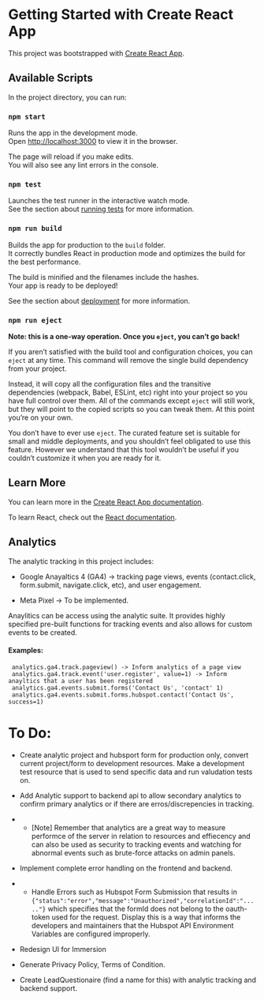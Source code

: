# Getting Started with Create React App

This project was bootstrapped with [Create React App](https://github.com/facebook/create-react-app).

## Available Scripts

In the project directory, you can run:

### `npm start`

Runs the app in the development mode.\
Open [http://localhost:3000](http://localhost:3000) to view it in the browser.

The page will reload if you make edits.\
You will also see any lint errors in the console.

### `npm test`

Launches the test runner in the interactive watch mode.\
See the section about [running tests](https://facebook.github.io/create-react-app/docs/running-tests) for more information.

### `npm run build`

Builds the app for production to the `build` folder.\
It correctly bundles React in production mode and optimizes the build for the best performance.

The build is minified and the filenames include the hashes.\
Your app is ready to be deployed!

See the section about [deployment](https://facebook.github.io/create-react-app/docs/deployment) for more information.

### `npm run eject`

**Note: this is a one-way operation. Once you `eject`, you can’t go back!**

If you aren’t satisfied with the build tool and configuration choices, you can `eject` at any time. This command will remove the single build dependency from your project.

Instead, it will copy all the configuration files and the transitive dependencies (webpack, Babel, ESLint, etc) right into your project so you have full control over them. All of the commands except `eject` will still work, but they will point to the copied scripts so you can tweak them. At this point you’re on your own.

You don’t have to ever use `eject`. The curated feature set is suitable for small and middle deployments, and you shouldn’t feel obligated to use this feature. However we understand that this tool wouldn’t be useful if you couldn’t customize it when you are ready for it.

## Learn More

You can learn more in the [Create React App documentation](https://facebook.github.io/create-react-app/docs/getting-started).

To learn React, check out the [React documentation](https://reactjs.org/).





## Analytics

 The analytic tracking in this project includes:

 * Google Anayaltics 4 (GA4) -> tracking page views, events (contact.click, form.submit, navigate.click, etc), and user engagement.

 * Meta Pixel -> To be implemented.


 Anaylitics can be access using the analytic suite. It provides highly specified pre-built functions for tracking events and also allows for custom events to be created.

#### Examples:
```
 analytics.ga4.track.pageview() -> Inform analytics of a page view
 analytics.ga4.track.event('user.register', value=1) -> Inform anayltics that a user has been registered
 analytics.ga4.events.submit.forms('Contact Us', 'contact' 1)
 analytics.ga4.events.submit.forms.hubspot.contact('Contact Us', success=1)
```



# To Do:

 * Create analytic project and hubsport form for production only, convert current project/form to development resources. Make a development test resource that is used to send specific data and run valudation tests on.

 * Add Analytic support to backend api to allow secondary analytics to confirm primary analytics or if there are erros/discrepencies in tracking.
 * * [Note] Remember that analytics are a great way to measure performce of the server in relation to resources and effiecency and can also be used as security to tracking events and watching for abnormal events such as brute-force attacks on admin panels.

 * Implement complete error handling on the frontend and backend.
 * * Handle Errors such as Hubspot Form Submission that results in `{"status":"error","message":"Unauthorized","correlationId":"....."}` which specifies that the formId does not belong to the oauth-token used for the request. Display this is a way that informs the developers and maintainers that the Hubspot API Environment Variables are configured improperly. 

 * Redesign UI for Immersion
 * Generate Privacy Policy, Terms of Condition.
 * Create LeadQuestionaire (find a name for this) with analytic tracking and backend support.


